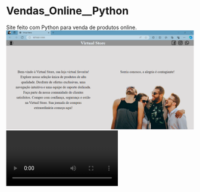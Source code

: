 # Vendas_Online__Python
Site feito com Python para venda de produtos online.
![Alt text](image.png)
<video src="20240106-0125-39.4854601.mp4" controls title="Title"></video>

